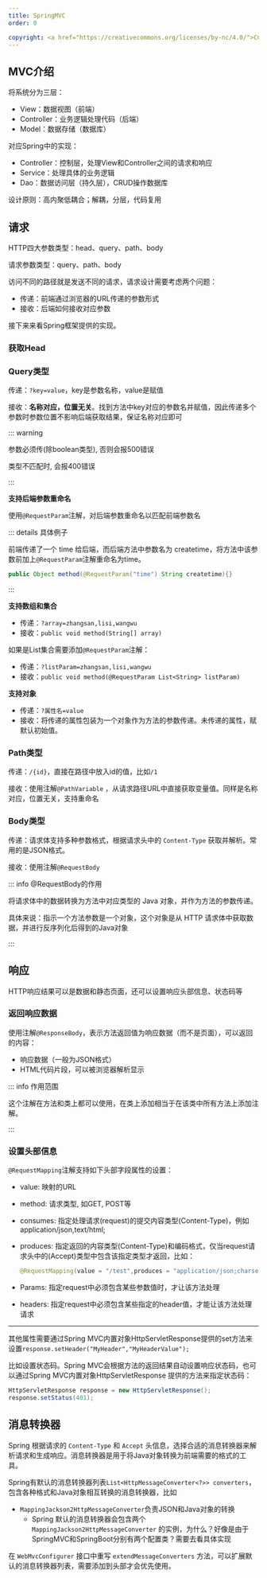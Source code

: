 ```yaml
---
title: SpringMVC
order: 0

copyright: <a href="https://creativecommons.org/licenses/by-nc/4.0/">CC BY-NC 4.0协议</a>
---
```


## MVC介绍

将系统分为三层：

- View：数据视图（前端）
- Controller：业务逻辑处理代码（后端）
- Model：数据存储（数据库）

对应Spring中的实现：

- Controller：控制层，处理View和Controller之间的请求和响应
- Service：处理具体的业务逻辑
- Dao：数据访问层（持久层），CRUD操作数据库

设计原则：高内聚低耦合；解耦，分层，代码复用



## **请求**

HTTP四大参数类型：head、query、path、body

请求参数类型：query、path、body

访问不同的路径就是发送不同的请求，请求设计需要考虑两个问题：

- 传递：前端通过浏览器的URL传递的参数形式
- 接收：后端如何接收对应参数

接下来来看Spring框架提供的实现。

### 获取Head



### **Query类型**

传递：`?key=value`，key是参数名称，value是赋值

接收：**名称对应，位置无关**。找到方法中key对应的参数名并赋值，因此传递多个参数时参数位置不影响后端获取结果，保证名称对应即可

::: warning

参数必须传(除boolean类型), 否则会报500错误

类型不匹配时, 会报400错误

:::

**支持后端参数重命名**

使用`@RequestParam`注解，对后端参数重命名以匹配前端参数名

  ::: details 具体例子

  前端传递了⼀个 time 给后端，而后端方法中参数名为 createtime，将方法中该参数前加上`@RequestParam`注解重命名为time。

  ```java
  public Object method(@RequestParam("time") String createtime){}
  ```

  :::

**支持数组和集合**

- 传递：`?array=zhangsan,lisi,wangwu`
- 接收：`public void method(String[] array)`

如果是List集合需要添加`@RequestParam`注解：

- 传递：`?listParam=zhangsan,lisi,wangwu`
- 接收：`public void method(@RequestParam List<String> listParam)`

**支持对象**

- 传递：`?属性名=value`
- 接收：将传递的属性包装为一个对象作为方法的参数传递。未传递的属性，赋默认初始值。


### Path类型

传递：`/{id}`，直接在路径中放入id的值，比如`/1`

接收：使用注解`@PathVariable` ，从请求路径URL中直接获取变量值。同样是名称对应，位置无关，支持重命名



### Body类型

传递：请求体支持多种参数格式，根据请求头中的 `Content-Type` 获取并解析。常用的是JSON格式。

接收：使用注解`@RequestBody`

::: info @RequestBody的作用

将请求体中的数据转换为方法中对应类型的 Java 对象，并作为方法的参数传递。

具体来说：指示一个方法参数是一个对象，这个对象是从 HTTP 请求体中获取数据，并进行反序列化后得到的Java对象

:::

## **响应**

HTTP响应结果可以是数据和静态页面，还可以设置响应头部信息、状态码等

### **返回响应数据**

使用注解`@ResponseBody`，表示方法返回值为响应数据（而不是页面），可以返回的内容：

- 响应数据（一般为JSON格式）
- HTML代码片段，可以被浏览器解析显示

::: info 作用范围

这个注解在方法和类上都可以使用，在类上添加相当于在该类中所有方法上添加注解。

:::

### **设置头部信息**

` @RequestMapping `注解支持如下头部字段属性的设置：

- value: 映射的URL
- method: 请求类型, 如GET, POST等
- consumes: 指定处理请求(request)的提交内容类型(Content-Type)，例如application/json,text/html;
- produces: 指定返回的内容类型(Content-Type)和编码格式，仅当request请求头中的(Accept)类型中包含该指定类型才返回，比如：

  ```java
  @RequestMapping(value = "/test",produces = "application/json;charset=utf-8")
  ```
- Params: 指定request中必须包含某些参数值时，才让该方法处理
- headers: 指定request中必须包含某些指定的header值，才能让该方法处理请求

---



其他属性需要通过Spring MVC内置对象HttpServletResponse提供的set方法来设置`response.setHeader("MyHeader","MyHeaderValue");`

比如设置状态码。Spring MVC会根据方法的返回结果自动设置响应状态码，也可以通过Spring MVC内置对象HttpServletResponse 提供的方法来指定状态码：

```java
HttpServletResponse response = new HttpServletResponse();
response.setStatus(401);
```

## 消息转换器

Spring 根据请求的 `Content-Type` 和 `Accept` 头信息，选择合适的消息转换器来解析请求和生成响应。消息转换器是用于将Java对象转换为前端需要的格式的工具。

Spring有默认的消息转换器列表`List<HttpMessageConverter<?>> converters`，包含各种格式和Java对象相互转换的消息转换器，比如

- `MappingJackson2HttpMessageConverter`负责JSON和Java对象的转换
  - Spring 默认的消息转换器会包含两个 `MappingJackson2HttpMessageConverter` 的实例，为什么？好像是由于SpringMVC和SpringBoot分别有两个配置类？需要去看具体实现

在 `WebMvcConfigurer` 接口中重写 `extendMessageConverters` 方法，可以扩展默认的消息转换器列表，需要添加到头部才会优先使用。
